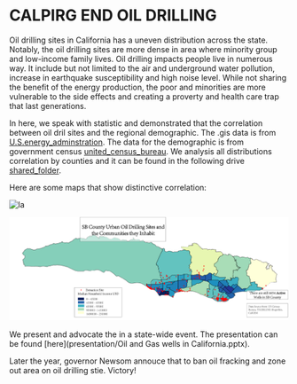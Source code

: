 # CALPIRG END OIL DRILLING
Oil drilling sites in California has a uneven distribution across the state. Notably, the oil drilling sites are more dense in area where minority group and low-income family lives. Oil drilling impacts people live in numerous way. It include but not limited to the air and underground water pollution, increase in earthquake susceptibility and high noise level. While not sharing the benefit of the energy production, the poor and minorities are more vulnerable to the side effects and creating a proverty and health care trap that last generations.

In here, we speak with statistic and demonstrated that the correlation between oil dril sites and the regional demographic. The .gis data is from [U.S.energy_adminstration](https://www.eia.gov/petroleum/drilling/). The data for the demographic is from government census [united_census_bureau](https://www.census.gov/data.html). We analysis all distributions correlation by counties and it can be found in the following drive [shared_folder](https://drive.google.com/drive/folders/1hWEWJWHoTThoUTxZZ9bQ0v3mJsrEAPZN?usp=sharing).

Here are some maps that show distinctive correlation:

![la](la.png)

![sb](sb.png)




We present and advocate the in a state-wide event. The presentation can be found [here](presentation/Oil and Gas wells in California.pptx).

Later the year, governor Newsom annouce that to ban oil fracking and zone out area on oil drilling stie. Victory!
